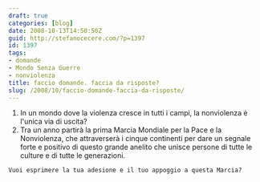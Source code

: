 ```yaml
---
draft: true
categories: [blog]
date: 2008-10-13T14:50:50Z
guid: http://stefanocecere.com/?p=1397
id: 1397
tags:
- domande
- Mondo Senza Guerre
- nonviolenza
title: faccio domande. faccia da risposte?
slug: /2008/10/faccio-domande-faccia-da-risposte/
---
```


1. In un mondo dove la violenza cresce in tutti i campi, la nonviolenza è l'unica via di uscita?
  2. Tra un anno partirà la prima Marcia Mondiale per la Pace e la Nonviolenza, che attraverserà i cinque continenti per dare un segnale forte e positivo di questo grande anelito che unisce persone di tutte le culture e di tutte le generazioni.
  
    Vuoi esprimere la tua adesione e il tuo appoggio a questa Marcia?